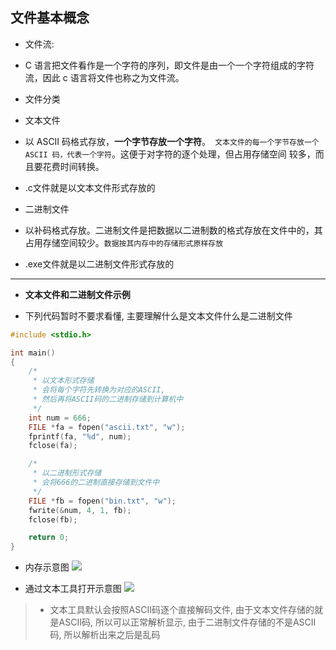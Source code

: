 ## 文件基本概念

- 文件流:
+ C 语言把文件看作是一个字符的序列，即文件是由一个一个字符组成的字符流，因此 c 语言将文件也称之为文件流。
- 文件分类
+ 文本文件

+ 以 ASCII 码格式存放，**一个字节存放一个字符**。` 文本文件的每一个字节存放一个 ASCII 码，代表一个字符`。这便于对字符的逐个处理，但占用存储空间
  较多，而且要花费时间转换。

+ .c文件就是以文本文件形式存放的

+ 二进制文件

+ 以补码格式存放。二进制文件是把数据以二进制数的格式存放在文件中的，其占用存储空间较少。`数据按其内存中的存储形式原样存放`

+ .exe文件就是以二进制文件形式存放的

---

- **文本文件和二进制文件示例**
+ 下列代码暂时不要求看懂, 主要理解什么是文本文件什么是二进制文件

```c
#include <stdio.h>

int main()
{
    /*
     * 以文本形式存储
     * 会将每个字符先转换为对应的ASCII,
     * 然后再将ASCII码的二进制存储到计算机中
     */
    int num = 666;
    FILE *fa = fopen("ascii.txt", "w");
    fprintf(fa, "%d", num);
    fclose(fa);

    /*
     * 以二进制形式存储
     * 会将666的二进制直接存储到文件中
     */
    FILE *fb = fopen("bin.txt", "w");
    fwrite(&num, 4, 1, fb);
    fclose(fb);

    return 0;
}
```

- 内存示意图
  ![](https://img-blog.csdnimg.cn/img_convert/a989b57283bdbcd82ae8bfb0c6fb4b8d.png)

- 通过文本工具打开示意图
  ![](https://img-blog.csdnimg.cn/img_convert/61ccbc31fd2ed870fde8de4598d52ee3.png)

> + 文本工具默认会按照ASCII码逐个直接解码文件, 由于文本文件存储的就是ASCII码, 所以可以正常解析显示, 由于二进制文件存储的不是ASCII码, 所以解析出来之后是乱码

# 
